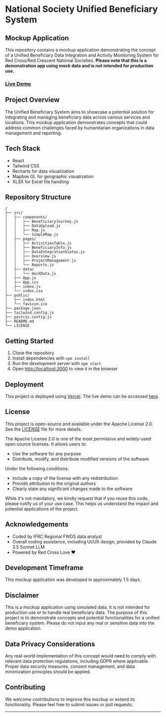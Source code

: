 # National Society Unified Beneficiary System

## Mockup Application

This repository contains a mockup application demonstrating the concept of a Unified Beneficiary Data Integration and Activity Monitoring System for Red Cross/Red Crescent National Societies. **Please note that this is a demonstration app using mock data and is not intended for production use.**

### [Live Demo](https://react-rrc-wireframes.vercel.app/)

## Project Overview

The Unified Beneficiary System aims to showcase a potential solution for integrating and managing beneficiary data across various services and locations. This mockup application demonstrates concepts that could address common challenges faced by humanitarian organizations in data management and reporting.

## Tech Stack

- React
- Tailwind CSS
- Recharts for data visualization
- Mapbox GL for geographic visualization
- XLSX for Excel file handling

## Repository Structure

```
/
├── src/
│   ├── components/
│   │   ├── BeneficiaryJourney.js
│   │   ├── DataUpload.js
│   │   ├── Map.js
│   │   └── SimpleMap.js
│   ├── pages/
│   │   ├── ActivitiesTable.js
│   │   ├── BeneficiaryInfo.js
│   │   ├── DataIntegrationStatus.js
│   │   ├── Overview.js
│   │   ├── ProjectManagement.js
│   │   └── Reports.js
│   ├── data/
│   │   └── mockData.js
│   ├── App.js
│   ├── App.css
│   ├── index.js
│   └── index.css
├── public/
│   ├── index.html
│   └── favicon.ico
├── package.json
├── tailwind.config.js
├── postcss.config.js
├── README.md
└── LICENSE

```

## Getting Started

1. Clone the repository
2. Install dependencies with `npm install`
3. Run the development server with `npm start`
4. Open [http://localhost:3000](http://localhost:3000) to view it in the browser

## Deployment

This project is deployed using [Vercel](https://vercel.com/). The live demo can be accessed [here](https://react-rrc-wireframes.vercel.app/).

## License

This project is open-source and available under the Apache License 2.0. See the [LICENSE](LICENSE) file for more details.

The Apache License 2.0 is one of the most permissive and widely-used open source licenses. It allows users to:
- Use the software for any purpose
- Distribute, modify, and distribute modified versions of the software

Under the following conditions:
- Include a copy of the license with any redistribution
- Provide attribution to the original authors
- Clearly state any significant changes made to the software

While it's not mandatory, we kindly request that if you reuse this code, please notify us of your use case. This helps us understand the impact and potential applications of the project.

## Acknowledgements

- Coded by IFRC Regional FWDS data analyst
- Overall coding assistance, including UI/UX design, provided by Claude 3.5 Sonnet LLM
- Powered by Red Cross Love ❤️

## Development Timeframe

This mockup application was developed in approximately 1.5 days.

## Disclaimer

This is a mockup application using simulated data. It is not intended for production use or to handle real beneficiary data. The purpose of this project is to demonstrate concepts and potential functionalities for a unified beneficiary system. Please do not input any real or sensitive data into the demo application.

## Data Privacy Considerations

Any real-world implementation of this concept would need to comply with relevant data protection regulations, including GDPR where applicable. Proper data security measures, consent management, and data minimization principles should be applied.

## Contributing

We welcome contributions to improve this mockup or extend its functionality. Please feel free to submit issues or pull requests.

---

